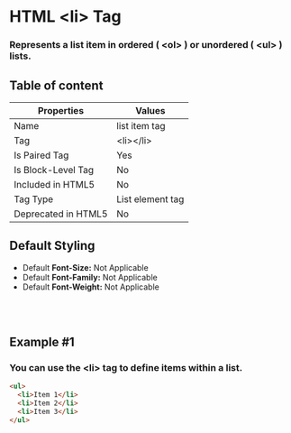 # HTML &lt;li&gt; Tag

### Represents a list item in ordered ( &lt;ol&gt; ) or unordered ( &lt;ul&gt; ) lists.



## Table of content


| Properties            | Values                                                               |
|---------------------|----------------------------------------------------------------------|
| Name                | list item tag                                                |
| Tag                 | &lt;li&gt;&lt;/li&gt;                                            |
| Is Paired Tag       | Yes                                                  |
| Is Block-Level Tag  | No                                |
| Included in HTML5   | No     |
| Tag Type            | List element tag     |
| Deprecated in HTML5 | No     |


## Default Styling


-	Default **Font-Size:** Not Applicable
-	Default **Font-Family:** Not Applicable
-	Default **Font-Weight:** Not Applicable


<br>
<br>

## Example #1
### You can use the &lt;li&gt; tag to define items within a list.
```html
<ul>
  <li>Item 1</li>
  <li>Item 2</li>
  <li>Item 3</li>
</ul>
``` 
<br>
<br>

